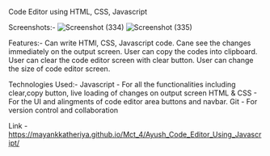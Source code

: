 Code Editor using HTML, CSS, Javascript

Screenshots:-
![Screenshot (334)](https://github.com/Mayankkatheriya/Mct_4/assets/84630014/82b3e188-407a-4995-b73b-e9d048089558)
![Screenshot (335)](https://github.com/Mayankkatheriya/Mct_4/assets/84630014/be57fc4b-075d-440c-b974-600e2370da48)

Features:-
Can write HTMl, CSS, Javascript code.
Cane see the changes immediately on the output screen.
User can copy the codes into clipboard.
User can clear the code editor screen with clear button.
User can change the size of code editor screen.

Technologies Used:-
Javascript - For all the functionalities including clear,copy button, live loading of changes on output screen
HTML & CSS - For the UI and alingments of code editor area buttons and navbar.
Git - For version control and collaboration

Link - https://mayankkatheriya.github.io/Mct_4/Ayush_Code_Editor_Using_Javascript/
